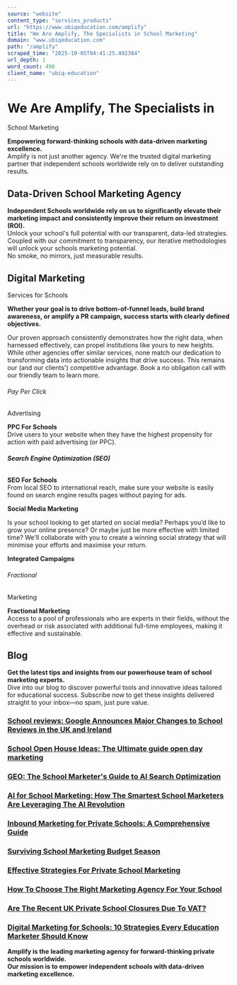 ```yaml
---
source: "website"
content_type: "services_products"
url: "https://www.ubiqeducation.com/amplify"
title: "We Are Amplify, The Specialists in School Marketing"
domain: "www.ubiqeducation.com"
path: "/amplify"
scraped_time: "2025-10-05T04:41:25.492384"
url_depth: 1
word_count: 496
client_name: "ubiq-education"
---
```


# We Are Amplify, The Specialists in  
School Marketing

**Empowering forward-thinking schools with data-driven marketing excellence.**  
Amplify is not just another agency. We're the trusted digital marketing partner that independent schools worldwide rely on to deliver outstanding results.

## Data-Driven School Marketing Agency

**Independent Schools worldwide rely on us to significantly elevate their marketing impact and consistently improve their return on investment (ROI).**  
Unlock your school's full potential with our transparent, data-led strategies. Coupled with our commitment to transparency, our iterative methodologies will unlock your schools marketing potential.  
No smoke, no mirrors, just measurable results.

## Digital Marketing  
Services for Schools

**Whether your goal is to drive bottom-of-funnel leads, build brand awareness, or amplify a PR campaign, success starts with clearly defined objectives.**

Our proven approach consistently demonstrates how the right data, when harnessed effectively, can propel institutions like yours to new heights. While other agencies offer similar services, none match our dedication to transforming data into actionable insights that drive success. This remains our (and our clients') competitive advantage. Book a no obligation call with our friendly team to learn more.

###### Pay Per Click  
Advertising

**PPC For Schools**  
Drive users to your website when they have the highest propensity for action with paid advertising (or PPC).

###### **Search Engine Optimization (SEO)**

**SEO For Schools**  
From local SEO to international reach, make sure your website is easily found on search engine results pages without paying for ads.

**Social Media Marketing**

Is your school looking to get started on social media? Perhaps you’d like to grow your online presence? Or maybe just be more effective with limited time? We'll collaborate with you to create a winning social strategy that will minimise your efforts and maximise your return.

**Integrated Campaigns**

###### Fractional  
Marketing

**Fractional Marketing**  
Access to a pool of professionals who are experts in their fields, without the overhead or risk associated with additional full-time employees, making it effective and sustainable.

## Blog

**Get the latest tips and insights from our powerhouse team of school marketing experts.**  
Dive into our blog to discover powerful tools and innovative ideas tailored for educational success. Subscribe now to get these insights delivered straight to your inbox—no spam, just pure value.

### [School reviews: Google Announces Major Changes to School Reviews in the UK and Ireland](/gmb-school-reviews-removal)

### [School Open House Ideas: The Ultimate guide open day marketing](/private-school-open-house-ideas)

### [GEO: The School Marketer's Guide to AI Search Optimization](/geo-ai-search-optimization-for-schools)

### [AI for School Marketing: How The Smartest School Marketers Are Leveraging The AI Revolution](/ai-for-school-marketing)

### [Inbound Marketing for Private Schools: A Comprehensive Guide](/inbound-marketing-for-private-schools)

### [Surviving School Marketing Budget Season](/surviving-school-marketing-budget-season)

### [Effective Strategies For Private School Marketing](/effective-strategies-for-private-school-marketing)

### [How To Choose The Right Marketing Agency For Your School](/choosing-a-school-marketing-agency)

### [Are The Recent UK Private School Closures Due To VAT?](/private-school-closure-due-to-vat)

### [Digital Marketing for Schools: 10 Strategies Every Education Marketer Should Know](/digital-marketing-for-schools-10-strategies-education-marketers-should-know)

**Amplify is the leading marketing agency for forward-thinking private schools worldwide.  
Our mission is to empower independent schools with data-driven marketing excellence.**